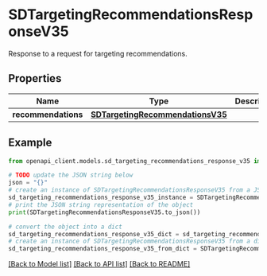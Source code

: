 # SDTargetingRecommendationsResponseV35

Response to a request for targeting recommendations.

## Properties

Name | Type | Description | Notes
------------ | ------------- | ------------- | -------------
**recommendations** | [**SDTargetingRecommendationsV35**](SDTargetingRecommendationsV35.md) |  | [optional] 

## Example

```python
from openapi_client.models.sd_targeting_recommendations_response_v35 import SDTargetingRecommendationsResponseV35

# TODO update the JSON string below
json = "{}"
# create an instance of SDTargetingRecommendationsResponseV35 from a JSON string
sd_targeting_recommendations_response_v35_instance = SDTargetingRecommendationsResponseV35.from_json(json)
# print the JSON string representation of the object
print(SDTargetingRecommendationsResponseV35.to_json())

# convert the object into a dict
sd_targeting_recommendations_response_v35_dict = sd_targeting_recommendations_response_v35_instance.to_dict()
# create an instance of SDTargetingRecommendationsResponseV35 from a dict
sd_targeting_recommendations_response_v35_from_dict = SDTargetingRecommendationsResponseV35.from_dict(sd_targeting_recommendations_response_v35_dict)
```
[[Back to Model list]](../README.md#documentation-for-models) [[Back to API list]](../README.md#documentation-for-api-endpoints) [[Back to README]](../README.md)


